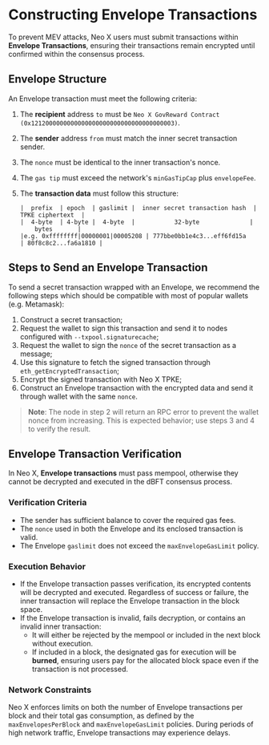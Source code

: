 # Constructing Envelope Transactions

To prevent MEV attacks, Neo X users must submit transactions within **Envelope Transactions**, ensuring their transactions remain encrypted until confirmed within the consensus process.

## Envelope Structure

An Envelope transaction must meet the following criteria:

1. The **recipient** address `to` must be `Neo X GovReward Contract (0x1212000000000000000000000000000000000003)`.
2. The **sender** address `from` must match the inner secret transaction sender.
3. The `nonce` must be identical to the inner transaction's nonce.
4. The `gas tip` must exceed the network's `minGasTipCap` plus `envelopeFee`.
5.  The **transaction data** must follow this structure:

    ```
    |  prefix  | epoch  | gaslimit |  inner secret transaction hash  |  TPKE ciphertext  |
    |  4-byte  | 4-byte |  4-byte  |           32-byte              |       bytes       |
    |e.g. 0xffffffff|00000001|00005208 | 777bbe0bb1e4c3...eff6fd15a      | 80f8c8c2...fa6a1810 |
    ```

## Steps to Send an Envelope Transaction

To send a secret transaction wrapped with an Envelope, we recommend the following steps which should be compatible with most of popular wallets (e.g. Metamask):

1. Construct a secret transaction;
2. Request the wallet to sign this transaction and send it to nodes configured with `--txpool.signaturecache`;
3. Request the wallet to sign the `nonce` of the secret transaction as a message;
4. Use this signature to fetch the signed transaction through `eth_getEncryptedTransaction`;
5. Encrypt the signed transaction with Neo X TPKE;
6. Construct an Envelope transaction with the encrypted data and send it through wallet with the same `nonce`.

> **Note**: The node in step 2 will return an RPC error to prevent the wallet nonce from increasing. This is expected behavior; use steps 3 and 4 to verify the result.

## **Envelope Transaction Verification**

In Neo X, **Envelope transactions** must pass mempool, otherwise they cannot be decrypted and executed in the dBFT consensus process.

### **Verification Criteria**

* The sender has sufficient balance to cover the required gas fees.
* The `nonce` used in both the Envelope and its enclosed transaction is valid.
* The Envelope `gaslimit`  does not exceed the `maxEnvelopeGasLimit` policy.

### **Execution Behavior**

* If the Envelope transaction passes verification, its encrypted contents will be decrypted and executed. Regardless of success or failure, the inner transaction will replace the Envelope transaction in the block space.
* If the Envelope transaction is invalid, fails decryption, or contains an invalid inner transaction:
  * It will either be rejected by the mempool or included in the next block without execution.
  * If included in a block, the designated gas for execution will be **burned**, ensuring users pay for the allocated block space even if the transaction is not processed.

### **Network Constraints**

Neo X enforces limits on both the number of Envelope transactions per block and their total gas consumption, as defined by the `maxEnvelopesPerBlock` and `maxEnvelopeGasLimit` policies. During periods of high network traffic, Envelope transactions may experience delays.
